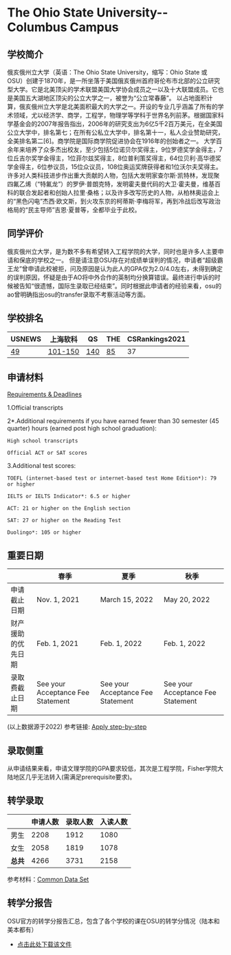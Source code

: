 # The Ohio State University--Columbus Campus

## 学校简介

俄亥俄州立大学（英语：The Ohio State University，缩写：Ohio State 或 OSU）创建于1870年，是一所坐落于美国俄亥俄州首府哥伦布市北部的公立研究型大学。它是北美顶尖的学术联盟美国大学协会成员之一以及十大联盟成员。它也是美国五大湖地区顶尖的公立大学之一，被誉为“公立常春藤”。
以占地面积计算，俄亥俄州立大学是北美面积最大的大学之一。开设的专业几乎涵盖了所有的学术领域，尤以经济学、商学，工程学，物理学等学科于世界名列前茅。根据国家科学基金会的2007年报告指出，2006年的研究支出为6亿5千2百万美元，在全美国公立大学中，排名第七；在所有公私立大学中，排名第十一，私人企业赞助研究，全美排名第二[6]。商学院是国际商学院促进协会在1916年的创始者之一。
大学百余年来培养了众多杰出校友，至少包括5位诺贝尔奖得主，9位罗德奖学金得主，7位丘吉尔奖学金得主，1位菲尔兹奖得主，8位普利策奖得主，64位贝利·高华德奖学金得主，6位参议员，15位众议员，108位奥运奖牌获得者和1位沃尔夫奖得主。许多对人类科技进步作出重大贡献的人物，包括大发明家查尔斯·凯特林，发现聚四氟乙烯（“特氟龙”）的罗伊·普朗克特，发明霍夫曼代码的大卫·霍夫曼，维基百科的联合发起者和创始人拉里·桑格；以及许多改写历史的人物，从柏林奥运会上的“黑色闪电”杰西·欧文斯，到火攻东京的柯蒂斯·李梅将军，再到冷战后改写政治格局的“民主导师”吉恩·夏普等，全都毕业于此校。

## 同学评价

俄亥俄州立大学，是为数不多有希望转入工程学院的大学，同时也是许多人主要申请和保底的学校之一。
但是请注意OSU存在对成绩单误判的情况，申请者“超级霸王龙”曾申请此校被拒，问及原因是认为此人的GPA仅为2.0/4.0左右，未得到确定的误判原因，怀疑是由于AO将中外合作的英制均分换算错误。最终进行申诉的时候被告知“很遗憾，国际生录取已经结束”。同时根据此申请者的经验来看，osu的ao曾明确指出osu的transfer录取不考察活动等方面。

## 学校排名

| USNEWS | 上海软科 | QS | THE | CSRankings2021 |
| --- | --- | --- | --- | ---|
| [49](https://www.usnews.com/best-colleges/ohio-state-6883) | [101-150](https://www.shanghairanking.com/institution/the-ohio-state-university-columbus) | [140]([https://www.topuniversities.com/universities/ohio-state-university]) | [85](https://www.timeshighereducation.com/world-university-rankings/ohio-state-university-main-campus) | 37 |

## 申请材料

[Requirements & Deadlines](http://undergrad.osu.edu/apply/transfer/apply-step-by-step#collapseTRDead)

1.Official transcripts

2*.Additional requirements if you have earned fewer than 30 semester (45 quarter) hours (earned post high school graduation):
     
    High school transcripts 
     
    Official ACT or SAT scores
     
3.Additional test scores:
     
    TOEFL (internet-based test or internet-based test Home Edition*): 79 or higher
     
    IELTS or IELTS Indicator*: 6.5 or higher
     
    ACT: 21 or higher on the English section
     
    SAT: 27 or higher on the Reading Test
     
    Duolingo*: 105 or higher
     
    









## 重要日期

| | 春季 | 夏季 | 秋季 |
|---|---|---|---|
|申请截止日期| Nov. 1, 2021 | March 15, 2022 | May 20, 2022 |
|财产援助的优先日期| Feb. 1, 2021 | Feb. 1, 2022 | Feb. 1, 2022 |
|录取费截止日期 | See your Acceptance Fee Statement | See your Acceptance Fee Statement | See your Acceptance Fee Statement |

(以上数据源于2022) 
参考链接: [Apply step-by-step](http://undergrad.osu.edu/apply/transfer/apply-step-by-step#collapseTRDead)











## 录取侧重
从申请结果来看，申请文理学院的GPA要求较低，其次是工程学院，Fisher学院大陆地区几乎无法转入(需满足prerequisite要求)。















## 转学录取

| | 申请人数 | 录取人数 | 入读人数 |
|---|---|---|---|
| 男生 | 2208 | 1912 | 1080 |
| 女生 | 2058 | 1819 | 1078|
| **总共** | 4266 | 3731 | 2158 |

参考材料：[Common Data Set](https://oaa.osu.edu/sites/default/files/uploads/irp/cds/columbus/CDS_2020-2021_Columbus.pdf)

## 转学分报告

OSU官方的转学分报告汇总，包含了各个学校的课在OSU的转学分情况（陆本和美本都有）

- <a href="/test/OSU_semester_equivalencies.xlsx" target="_blank">点击此处下载该文件</a>







